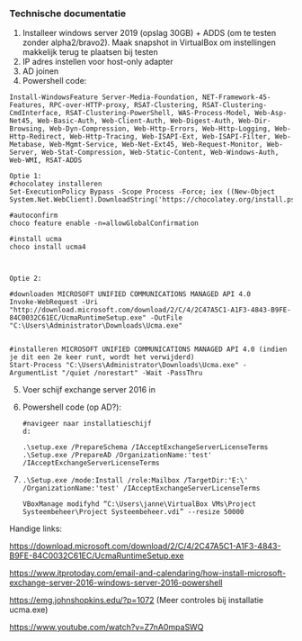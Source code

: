 ### Technische documentatie

1. Installeer windows server 2019 (opslag 30GB) + ADDS (om te testen zonder alpha2/bravo2). Maak snapshot in VirtualBox om instellingen makkelijk terug te plaatsen bij testen
2. IP adres instellen voor host-only adapter
3. AD joinen
4. Powershell code:

```
Install-WindowsFeature Server-Media-Foundation, NET-Framework-45-Features, RPC-over-HTTP-proxy, RSAT-Clustering, RSAT-Clustering-CmdInterface, RSAT-Clustering-PowerShell, WAS-Process-Model, Web-Asp-Net45, Web-Basic-Auth, Web-Client-Auth, Web-Digest-Auth, Web-Dir-Browsing, Web-Dyn-Compression, Web-Http-Errors, Web-Http-Logging, Web-Http-Redirect, Web-Http-Tracing, Web-ISAPI-Ext, Web-ISAPI-Filter, Web-Metabase, Web-Mgmt-Service, Web-Net-Ext45, Web-Request-Monitor, Web-Server, Web-Stat-Compression, Web-Static-Content, Web-Windows-Auth, Web-WMI, RSAT-ADDS

Optie 1:
#chocolatey installeren
Set-ExecutionPolicy Bypass -Scope Process -Force; iex ((New-Object System.Net.WebClient).DownloadString('https://chocolatey.org/install.ps1'))

#autoconfirm
choco feature enable -n=allowGlobalConfirmation

#install ucma
choco install ucma4



Optie 2:

#downloaden MICROSOFT UNIFIED COMMUNICATIONS MANAGED API 4.0
Invoke-WebRequest -Uri "http://download.microsoft.com/download/2/C/4/2C47A5C1-A1F3-4843-B9FE-84C0032C61EC/UcmaRuntimeSetup.exe" -OutFile "C:\Users\Administrator\Downloads\Ucma.exe"


#installeren MICROSOFT UNIFIED COMMUNICATIONS MANAGED API 4.0 (indien je dit een 2e keer runt, wordt het verwijderd)
Start-Process "C:\Users\Administrator\Downloads\Ucma.exe" -ArgumentList "/quiet /norestart" -Wait -PassThru
```

5. Voer schijf exchange server 2016 in

6. Powershell code (op AD?):

   ```
   #navigeer naar installatieschijf
   d:
   
   .\setup.exe /PrepareSchema /IAcceptExchangeServerLicenseTerms
   .\Setup.exe /PrepareAD /OrganizationName:'test' /IAcceptExchangeServerLicenseTerms
   ```

7. ```
   .\Setup.exe /mode:Install /role:Mailbox /TargetDir:'E:\' /OrganizationName:'test' /IAcceptExchangeServerLicenseTerms
   ```

   

   ```
   VBoxManage modifyhd “C:\Users\janne\VirtualBox VMs\Project Systeembeheer\Project Systeembeheer.vdi” --resize 50000
   ```



Handige links:

https://download.microsoft.com/download/2/C/4/2C47A5C1-A1F3-4843-B9FE-84C0032C61EC/UcmaRuntimeSetup.exe

<https://www.itprotoday.com/email-and-calendaring/how-install-microsoft-exchange-server-2016-windows-server-2016-powershell>

<https://emg.johnshopkins.edu/?p=1072> (Meer controles bij installatie ucma.exe)

<https://www.youtube.com/watch?v=Z7nA0mpaSWQ>

